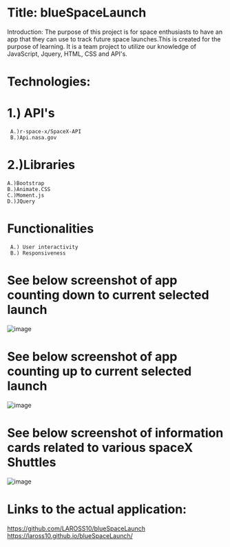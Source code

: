 # Title: blueSpaceLaunch
Introduction: The purpose of this project is for space enthusiasts to have an app that they can use to track future space launches.This is created for the purpose of learning. It is a team project to utilize our knowledge of JavaScript, Jquery, HTML, CSS and API's.
# Technologies: 
# 1.) API's
     A.)r-space-x/SpaceX-API 
     B.)Api.nasa.gov
# 2.)Libraries
    A.)Bootstrap
    B.)Animate.CSS
    C.)Moment.js
    D.)JQuery

# Functionalities
     A.) User interactivity
     B.) Responsiveness


 # See below screenshot of app counting down to current selected launch   
![image](https://user-images.githubusercontent.com/57839089/74292183-04409680-4cfd-11ea-9f00-27906567928d.png)

# See below screenshot of app counting up to current selected launch
![image](https://user-images.githubusercontent.com/57839089/74292406-8c26a080-4cfd-11ea-8eec-2600513a4d42.png)

# See below screenshot of information cards related to various spaceX Shuttles
![image](https://user-images.githubusercontent.com/57839089/74293053-381cbb80-4cff-11ea-9ac5-bf96aeda47d9.png)

# Links to the actual application:
https://github.com/LAROSS10/blueSpaceLaunch
https://laross10.github.io/blueSpaceLaunch/
